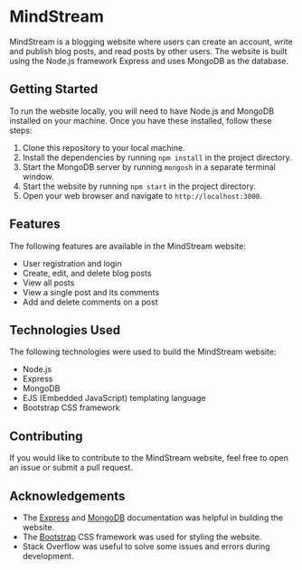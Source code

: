 # MindStream

MindStream is a blogging website where users can create an account, write and publish blog posts, and read posts by other users. The website is built using the Node.js framework Express and uses MongoDB as the database.

## Getting Started

To run the website locally, you will need to have Node.js and MongoDB installed on your machine. Once you have these installed, follow these steps:

1. Clone this repository to your local machine.
2. Install the dependencies by running `npm install` in the project directory.
3. Start the MongoDB server by running `mongosh` in a separate terminal window.
4. Start the website by running `npm start` in the project directory.
5. Open your web browser and navigate to `http://localhost:3000`.

## Features

The following features are available in the MindStream website:

- User registration and login
- Create, edit, and delete blog posts
- View all posts
- View a single post and its comments
- Add and delete comments on a post

## Technologies Used

The following technologies were used to build the MindStream website:

- Node.js
- Express
- MongoDB
- EJS (Embedded JavaScript) templating language
- Bootstrap CSS framework

## Contributing

If you would like to contribute to the MindStream website, feel free to open an issue or submit a pull request.

## Acknowledgements

- The [Express](https://expressjs.com/) and [MongoDB](https://www.mongodb.com/) documentation was helpful in building the website.
- The [Bootstrap](https://getbootstrap.com/) CSS framework was used for styling the website.
- Stack Overflow was useful to solve some issues and errors during development.
